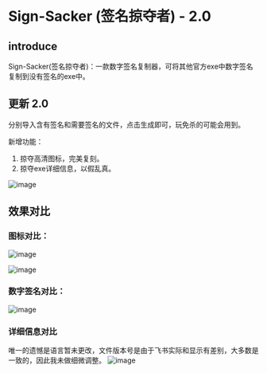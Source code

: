 # Sign-Sacker (签名掠夺者) - 2.0

## introduce

Sign-Sacker(签名掠夺者)：一款数字签名复制器，可将其他官方exe中数字签名复制到没有签名的exe中。


## 更新 2.0

分别导入含有签名和需要签名的文件，点击生成即可，玩免杀的可能会用到。

新增功能：

1. 掠夺高清图标，完美复刻。
2. 掠夺exe详细信息，以假乱真。

![image](https://github.com/langsasec/Sign-Sacker/assets/45072131/e1efdf02-9a18-4325-b68e-73a2e799ffc4)

## 效果对比

### 图标对比：

![image](https://github.com/langsasec/Sign-Sacker/assets/45072131/9649a032-4a4c-421f-9f65-527ad42fe958)

![image](https://github.com/langsasec/Sign-Sacker/assets/45072131/ec134818-ab66-4b0f-ae5c-75da8a2574df)

### 数字签名对比：

![image](https://github.com/langsasec/Sign-Sacker/assets/45072131/467c2eda-e106-4264-94e9-eb38fd5a56b6)

### 详细信息对比
唯一的遗憾是语言暂未更改，文件版本号是由于飞书实际和显示有差别，大多数是一致的，因此我未做细微调整。
![image](https://github.com/langsasec/Sign-Sacker/assets/45072131/c96a2202-54cb-4086-9979-22037fcd1fea)





